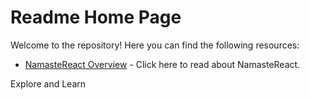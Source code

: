 # Readme Home Page

Welcome to the repository! Here you can find the following resources:

- [NamasteReact Overview](./NamasteReact.md) - Click here to read about NamasteReact.

Explore and Learn
